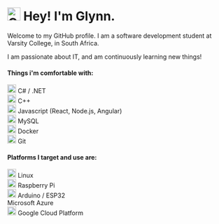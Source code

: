 <h1><img alt="Cat Coding" src="https://slackmojis.com/emojis/10521-meow_code/image/1680446738/meow_code.gif" width="30"/> Hey! I'm Glynn.</h1>
<p>Welcome to my GitHub profile. I am a software development student at Varsity College, in South Africa.</p>
<p>I am passionate about IT, and am continuously learning new things! </p>
<h4>Things i'm comfortable with:</h4>
<p>
  <img alt="C# "src="https://simpleicons.org/icons/dotnet.svg" width="20"/> C# / .NET <br/>
  <img alt="C++" src="https://simpleicons.org/icons/cplusplus.svg" width="20"/> C++ <br/>
  <img alt="Javascript" src="https://simpleicons.org/icons/javascript.svg" width="20"/> Javascript (React, Node.js, Angular)<br/>
  <img alt="MySQL" src="https://simpleicons.org/icons/mysql.svg" width="20"/> MySQL <br/>
  <img alt="Docker "src="https://simpleicons.org/icons/docker.svg" width="20"/> Docker <br/>
  <img alt="Git "src="https://simpleicons.org/icons/git.svg" width="20"/> Git <br/>
</p>
<h4>Platforms I target and use are:</h4>
<p>
  <img alt="Linux" src="https://simpleicons.org/icons/linux.svg" width="20"/> Linux <br/>
  <img alt="Raspberry Pi" src="https://simpleicons.org/icons/raspberrypi.svg" width="20"/> Raspberry Pi <br/>
  <img alt="Arduino" src="https://simpleicons.org/icons/arduino.svg" width="20"/> Arduino / ESP32 <br/>
  Microsoft Azure <br/>
  <img alt="Linux" src="https://simpleicons.org/icons/googlecloud.svg" width="20"/> Google Cloud Platform <br/>
</p>

